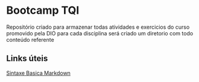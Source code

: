 # Bootcamp TQI
Repositório criado para armazenar todas atividades e exercicios do curso promovido pela DIO
para cada disciplina será criado um diretorio com todo conteúdo referente

## Links úteis
[Sintaxe Basica Markdown](https://www.markdownguide.org/basic-syntax/)
